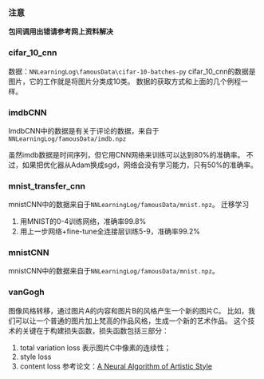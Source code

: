 ### 注意
**包间调用出错请参考网上资料解决**

### cifar_10_cnn
数据：`NNLearningLog\famousData\cifar-10-batches-py`
cifar_10_cnn的数据是图片，它的工作就是将图片分类成10类。
数据的获取方式和上面的几个例程一样。

### imdbCNN
ImdbCNN中的数据是有关于评论的数据，来自于`NNLearningLog/famousData/imdb.npz`

虽然imdb数据是时间序列，但它用CNN网络来训练可以达到80%的准确率。
不过，如果把优化器从Adam换成sgd，网络会没有学习能力，只有50%的准确率。

### mnist_transfer_cnn
mnistCNN中的数据来自于`NNLearningLog/famousData/mnist.npz`。
迁移学习
1. 用MNIST的0-4训练网络，准确率99.8%
2. 用上一步网络+fine-tune全连接层训练5-9，准确率99.2%

### mnistCNN
mnistCNN中的数据来自于`NNLearningLog/famousData/mnist.npz`。

### vanGogh
图像风格转移，通过图片A的内容和图片B的风格产生一个新的图片C。
比如，我们可以让一个普通的图片加上梵高的作品风格，生成一个新的艺术作品。
这个技术的关键在于构建损失函数，损失函数包括三部分：
1. total variation loss 表示图片C中像素的连续性；
2. style loss
3. content loss
参考论文：[A Neural Algorithm of Artistic Style](http://arxiv.org/abs/1508.06576)